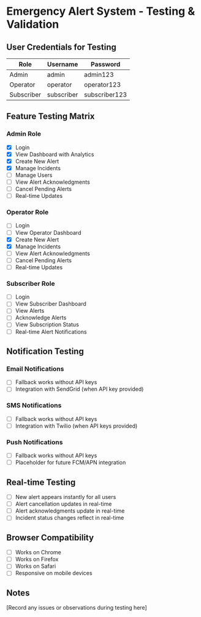 # Emergency Alert System - Testing & Validation

## User Credentials for Testing

| Role | Username | Password |
|------|----------|----------|
| Admin | admin | admin123 |
| Operator | operator | operator123 |
| Subscriber | subscriber | subscriber123 |

## Feature Testing Matrix

### Admin Role
- [x] Login
- [x] View Dashboard with Analytics
- [x] Create New Alert
- [x] Manage Incidents
- [ ] Manage Users
- [ ] View Alert Acknowledgments
- [ ] Cancel Pending Alerts
- [ ] Real-time Updates

### Operator Role
- [ ] Login
- [ ] View Operator Dashboard
- [x] Create New Alert
- [x] Manage Incidents
- [ ] View Alert Acknowledgments
- [ ] Cancel Pending Alerts
- [ ] Real-time Updates

### Subscriber Role
- [ ] Login
- [ ] View Subscriber Dashboard
- [ ] View Alerts
- [ ] Acknowledge Alerts
- [ ] View Subscription Status
- [ ] Real-time Alert Notifications

## Notification Testing

### Email Notifications
- [ ] Fallback works without API keys
- [ ] Integration with SendGrid (when API key provided)

### SMS Notifications
- [ ] Fallback works without API keys
- [ ] Integration with Twilio (when API keys provided)

### Push Notifications
- [ ] Fallback works without API keys
- [ ] Placeholder for future FCM/APN integration

## Real-time Testing
- [ ] New alert appears instantly for all users
- [ ] Alert cancellation updates in real-time
- [ ] Alert acknowledgments update in real-time
- [ ] Incident status changes reflect in real-time

## Browser Compatibility
- [ ] Works on Chrome
- [ ] Works on Firefox
- [ ] Works on Safari
- [ ] Responsive on mobile devices

## Notes
[Record any issues or observations during testing here]
